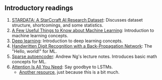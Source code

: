 ## Introductory readings

1. [STARDATA: A StarCcraft AI Research Dataset](stardata.pdf): Discusses dataset structure, shortcomings, and some statistics.
1. [A Few Useful Things to Know about Machine Learning](useful-ml.pdf): Introduction to machine learning concepts.
1. [Deep learning](deep-learning.pdf): Introduction to deep learning concepts.
1. [Handwritten Digit Recognition with a Back-Propagation Network](first-cnns-backprop.pdf): The "Hello, world!" for ML.
1. [Sparse autoencoder](sparse_autoencoders.pdf): Andrew Ng's lecture notes. Introduces basic math concepts for ML.
1. [Attention Is All You Need](transformers.pdf): Say goodbye to LSTMs.
    - [Another resource](https://ai.stackexchange.com/questions/20075/why-does-the-transformer-do-better-than-rnn-and-lstm-in-long-range-context-depen), just because this is a bit much. 